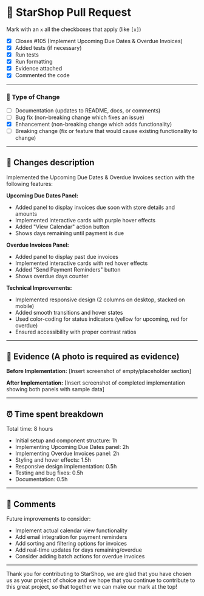 # 🚀 StarShop Pull Request

Mark with an `x` all the checkboxes that apply (like `[x]`)

- [x] Closes #105 (Implement Upcoming Due Dates & Overdue Invoices)
- [x] Added tests (if necessary)
- [x] Run tests
- [x] Run formatting
- [x] Evidence attached
- [x] Commented the code

---

### 📌 Type of Change

- [ ] Documentation (updates to README, docs, or comments)
- [ ] Bug fix (non-breaking change which fixes an issue)
- [x] Enhancement (non-breaking change which adds functionality)
- [ ] Breaking change (fix or feature that would cause existing functionality to change)

---

## 📝 Changes description

Implemented the Upcoming Due Dates & Overdue Invoices section with the following features:

**Upcoming Due Dates Panel:**
- Added panel to display invoices due soon with store details and amounts
- Implemented interactive cards with purple hover effects
- Added "View Calendar" action button
- Shows days remaining until payment is due

**Overdue Invoices Panel:**
- Added panel to display past due invoices
- Implemented interactive cards with red hover effects
- Added "Send Payment Reminders" button
- Shows overdue days counter

**Technical Improvements:**
- Implemented responsive design (2 columns on desktop, stacked on mobile)
- Added smooth transitions and hover states
- Used color-coding for status indicators (yellow for upcoming, red for overdue)
- Ensured accessibility with proper contrast ratios

---

## 📸 Evidence (A photo is required as evidence)

**Before Implementation:**
[Insert screenshot of empty/placeholder section]

**After Implementation:**
[Insert screenshot of completed implementation showing both panels with sample data]

---

## ⏰ Time spent breakdown

Total time: 8 hours

- Initial setup and component structure: 1h
- Implementing Upcoming Due Dates panel: 2h
- Implementing Overdue Invoices panel: 2h
- Styling and hover effects: 1.5h
- Responsive design implementation: 0.5h
- Testing and bug fixes: 0.5h
- Documentation: 0.5h

---

## 🌌 Comments

Future improvements to consider:
- Implement actual calendar view functionality
- Add email integration for payment reminders
- Add sorting and filtering options for invoices
- Add real-time updates for days remaining/overdue
- Consider adding batch actions for overdue invoices

---

Thank you for contributing to StarShop, we are glad that you have chosen us as your project of choice and we hope that you continue to contribute to this great project, so that together we can make our mark at the top! 